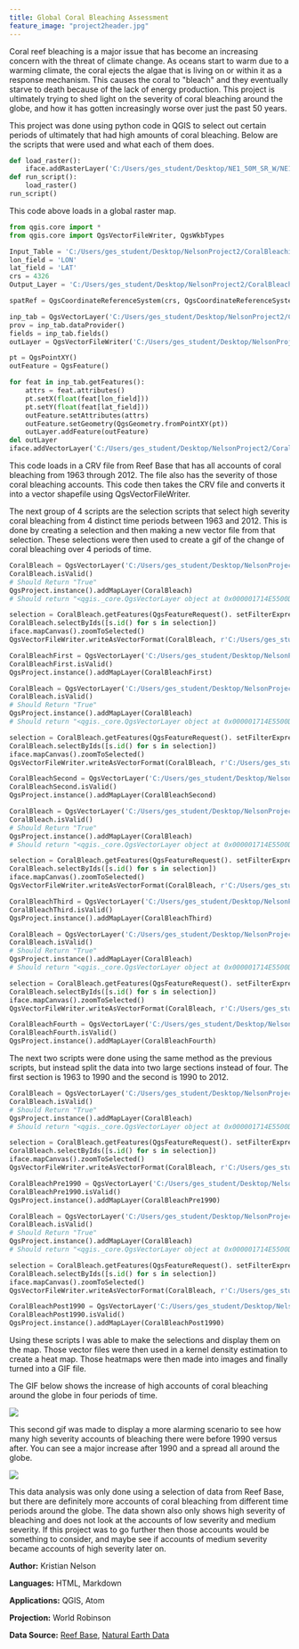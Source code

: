 ```yaml
---
title: Global Coral Bleaching Assessment
feature_image: "project2header.jpg"
---
```


Coral reef bleaching is a major issue that has become an increasing concern
with the threat of climate change. As oceans start to warm due to a warming climate,
the coral ejects the algae that is living on or within it as a response mechanism. This causes
the coral to "bleach" and they eventually starve to death because of the lack of energy production.
This project is ultimately trying to shed light on the severity of coral bleaching around the globe,
and how it has gotten increasingly worse over just the past 50 years.

This project was done using python code in QGIS to select out certain periods of ultimately
that had high amounts of coral bleaching. Below are the scripts that were used and
what each of them does.

```python
def load_raster():
    iface.addRasterLayer('C:/Users/ges_student/Desktop/NE1_50M_SR_W/NE1_50M_SR_W/NE1_50M_SR_W.tif','Natural Earth')
def run_script():
    load_raster()
run_script()
```
This code above loads in a global raster map.

```python
from qgis.core import *
from qgis.core import QgsVectorFileWriter, QgsWkbTypes

Input_Table = 'C:/Users/ges_student/Desktop/NelsonProject2/CoralBleaching.csv'
lon_field = 'LON'
lat_field = 'LAT'
crs = 4326
Output_Layer = 'C:/Users/ges_student/Desktop/NelsonProject2/CoralBleaching1.shp'

spatRef = QgsCoordinateReferenceSystem(crs, QgsCoordinateReferenceSystem.EpsgCrsId)

inp_tab = QgsVectorLayer('C:/Users/ges_student/Desktop/NelsonProject2/CoralBleaching.csv', 'Coral_Bleaching', 'ogr')
prov = inp_tab.dataProvider()
fields = inp_tab.fields()
outLayer = QgsVectorFileWriter('C:/Users/ges_student/Desktop/NelsonProject2/CoralBleaching1.gpkg', None, fields, QgsWkbTypes.Point, spatRef)

pt = QgsPointXY()
outFeature = QgsFeature()

for feat in inp_tab.getFeatures():
    attrs = feat.attributes()
    pt.setX(float(feat[lon_field]))
    pt.setY(float(feat[lat_field]))
    outFeature.setAttributes(attrs)
    outFeature.setGeometry(QgsGeometry.fromPointXY(pt))
    outLayer.addFeature(outFeature)
del outLayer
iface.addVectorLayer('C:/Users/ges_student/Desktop/NelsonProject2/CoralBleaching1.gpkg','Coral_Bleaching','ogr')
```
This code loads in a CRV file from Reef Base that has all accounts of coral bleaching from
1963 through 2012. The file also has the severity of those coral bleaching accounts. This code then
takes the CRV file and converts it into a vector shapefile using QgsVectorFileWriter.

The next group of 4 scripts are the selection scripts that select high severity coral
bleaching from 4 distinct time periods between 1963 and 2012. This is done by creating a selection
and then making a new vector file from that selection. These selections were then used to create a
gif of the change of coral bleaching over 4 periods of time.

```python
CoralBleach = QgsVectorLayer('C:/Users/ges_student/Desktop/NelsonProject2/CoralBleaching1.gpkg', 'CoralBleach')
CoralBleach.isValid()
# Should Return "True"
QgsProject.instance().addMapLayer(CoralBleach)
# Should return "<qgis._core.QgsVectorLayer object at 0x000001714E5500D8>"

selection = CoralBleach.getFeatures(QgsFeatureRequest(). setFilterExpression(u'"YEAR" < 1974 and "SEVERITY_CODE" = 3'))
CoralBleach.selectByIds([s.id() for s in selection])
iface.mapCanvas().zoomToSelected()
QgsVectorFileWriter.writeAsVectorFormat(CoralBleach, r'C:/Users/ges_student/Desktop/NelsonProject2/CoralBleaching1_1stselect.gpkg', 'utf-8', CoralBleach.crs(),'GPKG', True)

CoralBleachFirst = QgsVectorLayer('C:/Users/ges_student/Desktop/NelsonProject2/CoralBleaching1_1stselect.gpkg', 'CoralBleachFirst')
CoralBleachFirst.isValid()
QgsProject.instance().addMapLayer(CoralBleachFirst)
```
```python
CoralBleach = QgsVectorLayer('C:/Users/ges_student/Desktop/NelsonProject2/CoralBleaching1.gpkg', 'CoralBleach')
CoralBleach.isValid()
# Should Return "True"
QgsProject.instance().addMapLayer(CoralBleach)
# Should return "<qgis._core.QgsVectorLayer object at 0x000001714E5500D8>"

selection = CoralBleach.getFeatures(QgsFeatureRequest(). setFilterExpression(u'"YEAR" > 1974 and "YEAR" < 1988 and "SEVERITY_CODE" = 3'))
CoralBleach.selectByIds([s.id() for s in selection])
iface.mapCanvas().zoomToSelected()
QgsVectorFileWriter.writeAsVectorFormat(CoralBleach, r'C:/Users/ges_student/Desktop/NelsonProject2/CoralBleaching1_2ndselect.gpkg', 'utf-8', CoralBleach.crs(),'GPKG', True)

CoralBleachSecond = QgsVectorLayer('C:/Users/ges_student/Desktop/NelsonProject2/CoralBleaching1_2ndselect.gpkg', 'CoralBleachSecond')
CoralBleachSecond.isValid()
QgsProject.instance().addMapLayer(CoralBleachSecond)
```
```python
CoralBleach = QgsVectorLayer('C:/Users/ges_student/Desktop/NelsonProject2/CoralBleaching1.gpkg', 'CoralBleach')
CoralBleach.isValid()
# Should Return "True"
QgsProject.instance().addMapLayer(CoralBleach)
# Should return "<qgis._core.QgsVectorLayer object at 0x000001714E5500D8>"

selection = CoralBleach.getFeatures(QgsFeatureRequest(). setFilterExpression(u'"YEAR" > 1987 and "YEAR" < 2001 and "SEVERITY_CODE" = 3'))
CoralBleach.selectByIds([s.id() for s in selection])
iface.mapCanvas().zoomToSelected()
QgsVectorFileWriter.writeAsVectorFormat(CoralBleach, r'C:/Users/ges_student/Desktop/NelsonProject2/CoralBleaching1_3rdselect.gpkg', 'utf-8', CoralBleach.crs(),'GPKG', True)

CoralBleachThird = QgsVectorLayer('C:/Users/ges_student/Desktop/NelsonProject2/CoralBleaching1_3rdselect.gpkg', 'CoralBleachThird')
CoralBleachThird.isValid()
QgsProject.instance().addMapLayer(CoralBleachThird)
```
```python
CoralBleach = QgsVectorLayer('C:/Users/ges_student/Desktop/NelsonProject2/CoralBleaching1.gpkg', 'CoralBleach')
CoralBleach.isValid()
# Should Return "True"
QgsProject.instance().addMapLayer(CoralBleach)
# Should return "<qgis._core.QgsVectorLayer object at 0x000001714E5500D8>"

selection = CoralBleach.getFeatures(QgsFeatureRequest(). setFilterExpression(u'"YEAR" > 2000 and "SEVERITY_CODE" = 3'))
CoralBleach.selectByIds([s.id() for s in selection])
iface.mapCanvas().zoomToSelected()
QgsVectorFileWriter.writeAsVectorFormat(CoralBleach, r'C:/Users/ges_student/Desktop/NelsonProject2/CoralBleaching1_4thselect.gpkg', 'utf-8', CoralBleach.crs(),'GPKG', True)

CoralBleachFourth = QgsVectorLayer('C:/Users/ges_student/Desktop/NelsonProject2/CoralBleaching1_4thselect.gpkg', 'CoralBleachFourth')
CoralBleachFourth.isValid()
QgsProject.instance().addMapLayer(CoralBleachFourth)
```
The next two scripts were done using the same method as the previous scripts,
but instead split the data into two large sections instead of four.
The first section is 1963 to 1990 and the second is 1990 to 2012.

```python
CoralBleach = QgsVectorLayer('C:/Users/ges_student/Desktop/NelsonProject2/CoralBleaching1.gpkg', 'CoralBleach')
CoralBleach.isValid()
# Should Return "True"
QgsProject.instance().addMapLayer(CoralBleach)
# Should return "<qgis._core.QgsVectorLayer object at 0x000001714E5500D8>"

selection = CoralBleach.getFeatures(QgsFeatureRequest(). setFilterExpression(u'"year" < 1990 and "BLEACHING_SEVERITY" = \'HIGH\''))
CoralBleach.selectByIds([s.id() for s in selection])
iface.mapCanvas().zoomToSelected()
QgsVectorFileWriter.writeAsVectorFormat(CoralBleach, r'C:/Users/ges_student/Desktop/NelsonProject2/CoralBleaching1_pre1990.gpkg', 'utf-8', CoralBleach.crs(),'GPKG', True)

CoralBleachPre1990 = QgsVectorLayer('C:/Users/ges_student/Desktop/NelsonProject2/CoralBleaching1_pre1990.gpkg', 'CoralBleachPre1990')
CoralBleachPre1990.isValid()
QgsProject.instance().addMapLayer(CoralBleachPre1990)
```
```python
CoralBleach = QgsVectorLayer('C:/Users/ges_student/Desktop/NelsonProject2/CoralBleaching1.gpkg', 'CoralBleach')
CoralBleach.isValid()
# Should Return "True"
QgsProject.instance().addMapLayer(CoralBleach)
# Should return "<qgis._core.QgsVectorLayer object at 0x000001714E5500D8>"

selection = CoralBleach.getFeatures(QgsFeatureRequest(). setFilterExpression(u'"year" >= 1990 and "BLEACHING_SEVERITY" = \'HIGH\''))
CoralBleach.selectByIds([s.id() for s in selection])
iface.mapCanvas().zoomToSelected()
QgsVectorFileWriter.writeAsVectorFormat(CoralBleach, r'C:/Users/ges_student/Desktop/NelsonProject2/CoralBleaching1_post1990.gpkg', 'utf-8', CoralBleach.crs(),'GPKG', True)

CoralBleachPost1990 = QgsVectorLayer('C:/Users/ges_student/Desktop/NelsonProject2/CoralBleaching1_post1990.gpkg', 'CoralBleachPost1990')
CoralBleachPost1990.isValid()
QgsProject.instance().addMapLayer(CoralBleachPost1990)
```
Using these scripts I was able to make the selections and display them on the map. Those
vector files were then used in a kernel density estimation to create a heat map. Those heatmaps were then
made into images and finally turned into a GIF file.

The GIF below shows the increase of high accounts of coral bleaching
around the globe in four periods of time.

![](4periodsofbleach.gif)

This second gif was made to display a more alarming scenario to see how many
high severity accounts of bleaching there were before 1990 versus after. You can
see a major increase after 1990 and a spread all around the globe.

![](prepost1990bleach.gif)

This data analysis was only done using a selection of data from Reef Base, but there are definitely
more accounts of coral bleaching from different time periods around the globe. The data shown also only
shows high severity of bleaching and does not look at the accounts of low severity and medium severity.
If this project was to go further then those accounts would be something to consider, and maybe see if accounts
of medium severity became accounts of high severity later on. 

__Author:__ Kristian Nelson

__Languages:__ HTML, Markdown

__Applications:__ QGIS, Atom

__Projection:__ World Robinson

__Data Source:__ [Reef Base](http://www.reefbase.org/main.aspx),
[Natural Earth Data](https://www.naturalearthdata.com/downloads/50m-raster-data/)

